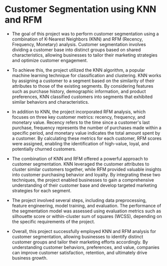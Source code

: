 # Customer Segmentation using KNN and RFM

- The goal of this project was to perform customer segmentation using a combination of K-Nearest Neighbors (KNN) and RFM (Recency, Frequency, Monetary) analysis. Customer segmentation involves dividing a customer base into distinct groups based on shared characteristics, allowing businesses to tailor their marketing strategies and optimize customer engagement.

- To achieve this, the project utilized the KNN algorithm, a popular machine learning technique for classification and clustering. KNN works by assigning a customer to a segment based on the similarity of their attributes to those of the existing segments. By considering features such as purchase history, demographic information, and product preferences, KNN classified customers into segments that exhibited similar behaviors and characteristics.

- In addition to KNN, the project incorporated RFM analysis, which focuses on three key customer metrics: recency, frequency, and monetary value. Recency refers to the time since a customer's last purchase, frequency represents the number of purchases made within a specific period, and monetary value indicates the total amount spent by a customer. By calculating these metrics for each customer, RFM scores were assigned, enabling the identification of high-value, loyal, and potentially churned customers.

- The combination of KNN and RFM offered a powerful approach to customer segmentation. KNN leveraged the customer attributes to cluster similar customers together, while RFM provided valuable insights into customer purchasing behavior and loyalty. By integrating these two techniques, the project enabled businesses to gain a comprehensive understanding of their customer base and develop targeted marketing strategies for each segment.

- The project involved several steps, including data preprocessing, feature engineering, model training, and evaluation. The performance of the segmentation model was assessed using evaluation metrics such as silhouette score or within-cluster sum of squares (WCSS), depending on the specific requirements of the project.

- Overall, this project successfully employed KNN and RFM analysis for customer segmentation, allowing businesses to identify distinct customer groups and tailor their marketing efforts accordingly. By understanding customer behaviors, preferences, and value, companies can improve customer satisfaction, retention, and ultimately drive business growth.
